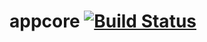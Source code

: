 # appcore [![Build Status](https://travis-ci.org/ebundala/appbase.svg?branch=master)](https://travis-ci.org/ebundala/appbase)
